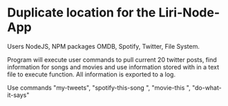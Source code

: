 # Duplicate location for the Liri-Node-App

Users NodeJS, NPM packages OMDB, Spotify, Twitter, File System.

Program will execute user commands to pull current 20 twitter posts, find information for songs and movies and use information stored with in a text file to execute function. All information is exported to a log.

Use commands "my-tweets", "spotify-this-song <name of song>", "movie-this <name of movie>", "do-what-it-says"
